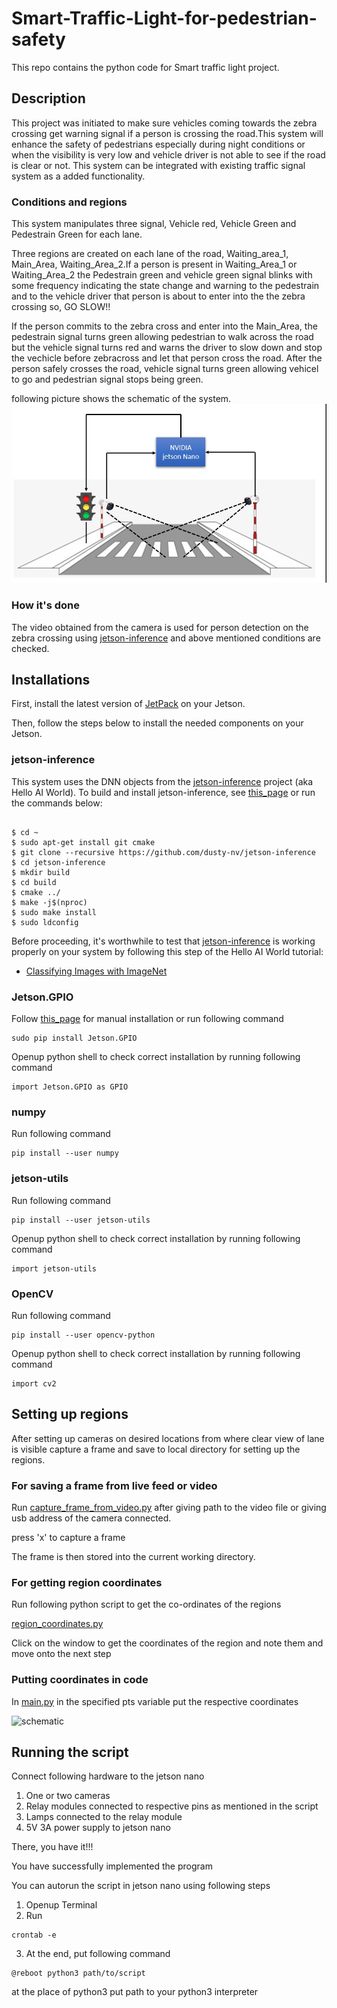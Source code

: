 # Smart-Traffic-Light-for-pedestrian-safety
This repo contains the python code for Smart traffic light project.

## Description
This project was initiated to make sure vehicles coming towards the zebra crossing get warning signal if a person is crossing the road.This system will enhance the safety of pedestrians especially during night conditions or when the visibility is very low and vehicle driver is not able to see if the road is clear or not. This system can be integrated with existing traffic signal system as a added functionality.


### Conditions and regions
This system manipulates three signal, Vehicle red, Vehicle Green and Pedestrain Green for each lane.

Three regions are created on each lane of the road, Waiting_area_1, Main_Area, Waiting_Area_2.If a person is present in Waiting_Area_1 or Waiting_Area_2 the Pedestrain green and vehicle green signal blinks with some frequency indicating the state change and warning to the pedestrain and to the vehicle driver that person is about to enter into the the zebra crossing so, GO SLOW!!

If the person commits to the zebra cross and enter into the Main_Area, the pedestrain signal turns green allowing pedestrian to walk across the road but the vehicle signal turns red and warns the driver to slow down and stop the vechicle before zebracross and let that person cross the road. After the person safely crosses the road, vehicle signal turns green allowing vehicel to go and pedestrian signal stops being green.

following picture shows the schematic of the system.
![schematic](setup_copy.jpg)

### How it's done
The video obtained from the camera is used for person detection on the zebra crossing using [jetson-inference](https://github.com/dusty-nv/jetson-inference) and above mentioned conditions are checked.


## Installations
First, install the latest version of [JetPack](https://developer.nvidia.com/embedded/jetpack) on your Jetson.

Then, follow the steps below to install the needed components on your Jetson.

### jetson-inference

This system uses the DNN objects from the [jetson-inference](https://github.com/dusty-nv/jetson-inference) project (aka Hello AI World). To build and install jetson-inference, see [this_page](https://github.com/dusty-nv/jetson-inference/blob/master/docs/building-repo-2.md) or run the commands below:

```

$ cd ~
$ sudo apt-get install git cmake
$ git clone --recursive https://github.com/dusty-nv/jetson-inference
$ cd jetson-inference
$ mkdir build
$ cd build
$ cmake ../
$ make -j$(nproc)
$ sudo make install
$ sudo ldconfig

```
Before proceeding, it's worthwhile to test that [jetson-inference](https://github.com/dusty-nv/jetson-inference)  is working properly on your system by following this step of the Hello AI World tutorial:

* [Classifying Images with ImageNet](https://github.com/dusty-nv/jetson-inference/blob/master/docs/imagenet-console-2.md)


### Jetson.GPIO

Follow [this_page](https://pypi.org/project/Jetson.GPIO/#:~:text=In%20order%20to%20use%20the,to%20the%20newly%20created%20group.&text=Install%20custom%20udev%20rules%20by%20copying%20the%2099%2Dgpio.) for manual installation or run following command

```
sudo pip install Jetson.GPIO
```

Openup python shell to check correct installation by running following command

```
import Jetson.GPIO as GPIO
```

### numpy

Run following command

```
pip install --user numpy
```

### jetson-utils

Run following command

```
pip install --user jetson-utils
```

Openup python shell to check correct installation by running following command

```
import jetson-utils
```

### OpenCV

Run following command

```
pip install --user opencv-python
```

Openup python shell to check correct installation by running following command

```
import cv2
```

## Setting up regions

After setting up cameras on desired locations from where clear view of lane is visible capture a frame and save to local directory for setting up the regions.

### For saving a frame from live feed or video 

Run [capture_frame_from_video.py](https://github.com/patweatharva/Smart-Traffic-Light-for-pedestrian-safety/blob/main/capture_frame_from_video.py) after giving path to the video file or giving usb address of the camera connected.

press 'x' to capture a frame

The frame is then stored into the current working directory.

### For getting region coordinates

Run following python script to get the co-ordinates of the regions

[region_coordinates.py](https://github.com/patweatharva/Smart-Traffic-Light-for-pedestrian-safety/blob/main/region_coordinates.py)

Click on the window to get the coordinates of the region and note them and move onto the next step

### Putting coordinates in code

In [main.py](https://github.com/patweatharva/Smart-Traffic-Light-for-pedestrian-safety/blob/main/main.py) in the specified pts variable put the respective coordinates

![schematic](https://github.com/patweatharva/Smart-Traffic-Light-for-pedestrian-safety/blob/main/region_coordinates_copy.jpg)


## Running the script

Connect following hardware to the jetson nano

1. One or two cameras
2. Relay modules connected to respective pins as mentioned in the script
3. Lamps connected to the relay module
4. 5V 3A power supply to jetson nano


There, you have it!!! 

You have successfully implemented the program 

You can autorun the script in jetson nano using following steps

1. Openup Terminal
2. Run

```
crontab -e
```
3. At the end, put following command

```
@reboot python3 path/to/script
```
at the place of python3 put path to your python3 interpreter


